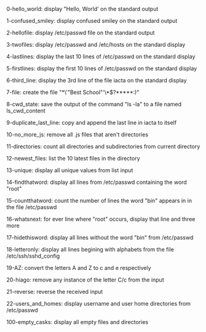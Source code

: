 0-hello_world:
    display "Hello, World' on the 
    standard output

1-confused_smiley:
    display confused smiley on the 
    standard output

2-hellofile:
    display /etc/passwd file on the 
    standard output

3-twofiles:
    display /etc/passwd and /etc/hosts on
    the standard display

4-lastlines:
    display the last 10 lines of
    /etc/passwd on the standard display

5-firstlines:
    display the first 10 lines of 
    /etc/passwd on the standard display

6-third_line:
    display the 3rd line of the file
    iacta on the standard display

7-file:
    create the file "\*\\'"Best School"\'\\*$\?\*\*\*\*\*:)"

8-cwd_state:
    save the output of the command
    "ls -la" to a file named 
    ls_cwd_content

9-duplicate_last_line:
    copy and append the last line in 
    iacta to itself 

10-no_more_js:
    remove all .js files that aren't 
    directories

11-directories:
    count all directories and
    subdirectories from current directory

12-newest_files:
    list the 10 latest files in the
    directory

13-unique:
    display all unique values from list
    input

14-findthatword:
    display all lines from /etc/passwd
    containing the word "root"

15-countthatword:
    count the number of lines the word
    "bin" appears in in the file
    /etc/passwd

16-whatsnext:
    for ever line where "root" occurs,
    display that line and three more

17-hidethisword:
    display all lines without the word
    "bin" from /etc/passwd

18-letteronly:
    display all lines begining with
    alphabets from the file
    /etc/ssh/sshd_config

19-AZ:
    convert the letters A and Z to 
    c and e respectively

20-hiago:
    remove any instance of the letter C/c
    from the input

21-reverse:
    reverse the received input

22-users_and_homes:
    display username and user home
    directories from /etc/passwd

100-empty_casks:
    display all empty files and 
    directories


